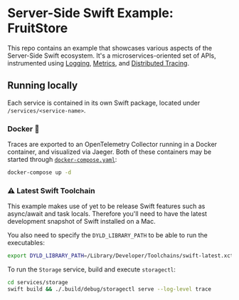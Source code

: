 # Server-Side Swift Example: FruitStore

This repo contains an example that showcases various aspects of the Server-Side Swift ecosystem.
It's a microservices-oriented set of APIs, instrumented using [Logging](https://github.com/apple/swift-log),
[Metrics](https://github.com/apple/swift-metrics),
and [Distributed Tracing](https://github.com/apple/swift-distributed-tracing).

## Running locally

Each service is contained in its own Swift package, located under `/services/<service-name>`.

### Docker 🐳

Traces are exported to an OpenTelemetry Collector running in a Docker container, and visualized via Jaeger.
Both of these containers may be started through [`docker-compose.yaml`](docker-compose.yaml):

```bash
docker-compose up -d
```

### ⚠️ Latest Swift Toolchain

This example makes use of yet to be release Swift features such as async/await and task locals.
Therefore you'll need to have the latest development snapshot of Swift installed on a Mac.

You also need to specify the `DYLD_LIBRARY_PATH` to be able to run the executables:

```bash
export DYLD_LIBRARY_PATH=/Library/Developer/Toolchains/swift-latest.xctoolchain/usr/lib/swift/macosx
```

To run the `Storage` service, build and execute `storagectl`:

```bash
cd services/storage
swift build && ./.build/debug/storagectl serve --log-level trace
```
